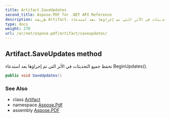 ```yaml
---
title: Artifact.SaveUpdates
second_title: Aspose.PDF for .NET API Reference
description: طريقة Artifact. تحفظ جميع التحديثات في الأثر التي تم إجراؤها بعد استدعاء BeginUpdates
type: docs
weight: 270
url: /ar/net/aspose.pdf/artifact/saveupdates/
---
```

## Artifact.SaveUpdates method

تحفظ جميع التحديثات في الأثر التي تم إجراؤها بعد استدعاء BeginUpdates().

```csharp
public void SaveUpdates()
```

### See Also

* class [Artifact](../)
* namespace [Aspose.Pdf](../../../aspose.pdf/)
* assembly [Aspose.PDF](../../../)